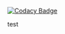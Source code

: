 
[![Codacy Badge](https://api.codacy.com/project/badge/Grade/0d45ae5768514173bd121ddbe4a8ad5e)](https://app.codacy.com/gh/DMarinhoCodacy/proj-js?utm_source=github.com&utm_medium=referral&utm_content=DMarinhoCodacy/proj-js&utm_campaign=Badge_Grade)

test
